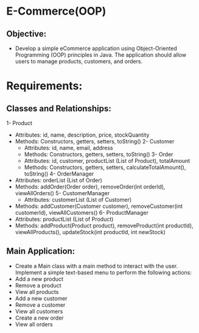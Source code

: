 #  E-Commerce(OOP)
## Objective:
- Develop a simple eCommerce application using Object-Oriented Programming (OOP) principles in Java. The application should allow users to manage products, customers, and orders.
# Requirements:
## Classes and Relationships:
1- Product
- Attributes: id, name, description, price, stockQuantity
- Methods: Constructors, getters, setters, toString()
2- Customer
  -	Attributes: id, name, email, address
  - Methods: Constructors, getters, setters, toString()
3- Order
  - Attributes: id, customer, productList (List of Product), totalAmount
  - Methods: Constructors, getters, setters, calculateTotalAmount(), toString()
4- OrderManager
 - Attributes: orderList (List of Order)
 - 	Methods: addOrder(Order order), removeOrder(int orderId), viewAllOrders()
5- CustomerManager
	- Attributes: customerList (List of Customer)
  - Methods: addCustomer(Customer customer), removeCustomer(int customerId), viewAllCustomers()
6- ProductManager
 - Attributes: productList (List of Product)
 - Methods: addProduct(Product product), removeProduct(int productId), viewAllProducts(), updateStock(int productId, int newStock)
## Main Application:
- Create a Main class with a main method to interact with the user.
 Implement a simple text-based menu to perform the following actions:
- Add a new product
- Remove a product
- View all products
- Add a new customer
- Remove a customer
- View all customers
- Create a new order
- View all orders
